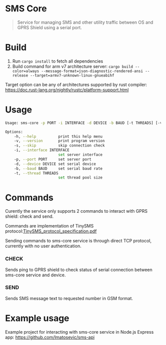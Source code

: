 # SMS Core
> Service for managing SMS and other utility traffic between OS and GPRS Shield using a serial port.

# Build
1. Run `cargo install` to fetch all dependencies
2. Build command for arm v7 architecture server: `cargo build --color=always --message-format=json-diagnostic-rendered-ansi --release --target=armv7-unknown-linux-gnueabihf`

Target option can be any of architectures supported by rust compiler:
https://doc.rust-lang.org/nightly/rustc/platform-support.html

# Usage
```sh
Usage: sms-core -p PORT -i INTERFACE -d DEVICE -b BAUD [-t THREADS] [-v|-h|-s]

Options:
    -h, --help          print this help menu
    -v, --version       print program version
    -s, --skip          skip connection check
    -i, --interface INTERFACE
                        set server interface
    -p, --port PORT     set server port
    -d, --device DEVICE set serial device
    -b, --baud BAUD     set serial baud rate
    -t, --thread THREADS
                        set thread pool size
```

# Commands
Curently the service only supports 2 commands to interact with GPRS shield: check and send.

Commands are implementation of TinySMS protocol:[TinySMS_protocol_specification.pdf](https://github.com/Lujo5/sms-core/blob/master/resources/TinySMS_protocol_specification.pdf)

Sending commands to sms-core service is through direct TCP protocol, currently with no user authentication.

### CHECK
Sends ping to GPRS shield to check status of serial connection between sms-core service and device.

### SEND
Sends SMS message text to requested number in GSM format.

# Example usage
Example project for interacting with sms-core service in Node.js Express app: https://github.com/lmatosevic/sms-api